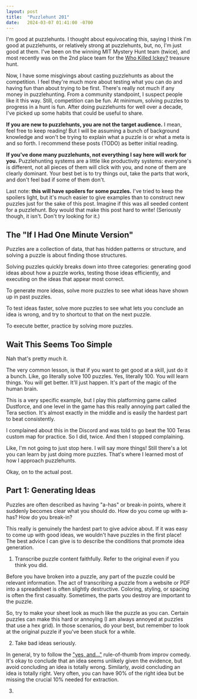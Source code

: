 ```yaml
---
layout: post
title:  "Puzzlehunt 201"
date:   2024-03-07 01:41:00 -0700
---
```


I'm good at puzzlehunts. I thought about equivocating this, saying I think I'm
good at puzzlehunts, or relatively strong at puzzlehunts, but, no, I'm just good
at them. I've been on the winning MIT Mystery
Hunt team (twice), and most recently was on the 2nd place team for the
[Who Killed Ickey?](https://ickeytreasurehunt.com/leaderboard) treasure hunt.

Now, I have some misgivings about casting puzzlehunts as about the competition.
I feel they're much more about testing what you can do and having fun than about
trying to be first. There's really not much if any money in puzzlehunting.
From a community standpoint, I suspect people like it this way. Still, competition
can be fun. At minimum, solving puzzles to progress in a hunt is fun. After doing
puzzlehunts for well over a decade, I've picked up some habits that could be
useful to share.

**If you are new to puzzlehunts, you are not the target audience.** I mean, feel
free to keep reading! But I will be assuming a bunch of background knowledge and
won't be trying to explain what a puzzle is or what a meta is and so forth. I
recommend these posts (TODO) as better initial reading.

**If you've done many puzzlehunts, not everything I say here will work for you.**
Puzzlehunting systems are a little like productivity systems: everyone's is
different, not all pieces of them will click with you, and none of them are
clearly dominant. Your best bet is to try things out, take the parts that work,
and don't feel bad if some of them don't.

Last note: **this will have spoilers for some puzzles.** I've tried to keep
the spoilers light, but it's much easier to give examples than to construct
new puzzles just for the sake of this post. Imagine if this was all seeded
content for a puzzlehunt. Boy would that make this post hard to write!
(Seriously though, it isn't. Don't try looking for it.)


The "If I Had One Minute Version"
-------------------------------------------------------------------

Puzzles are a collection of data, that has hidden patterns or structure, and
solving a puzzle is about finding those structures.

Solving puzzles quickly breaks down into three categories: generating good
ideas about how a puzzle works, testing those ideas efficiently, and executing
on the ideas that appear most correct.

To generate more ideas, solve more puzzles to see what ideas have shown up in
past puzzles.

To test ideas faster, solve more puzzles to see what lets you conclude an
idea is wrong, and try to shortcut to that on the next puzzle.

To execute better, practice by solving more puzzles.


Wait This Seems Too Simple
-----------------------------------------------------------------

Nah that's pretty much it.

The very common lesson, is that if you want to get good at a skill, just do
it a bunch. Like, go literally solve 100 puzzles. Yes, literally 100.
You will learn things. You will get better. It'll just happen. It's part of the
magic of the human brain.

This is a very specific example, but I play this platforming game called Dustforce,
and one level in the game has this really annoying part called the Tera section.
It's almost exactly in the middle and is easily the hardest part to beat consistently.

I complained about this in the Discord and was told to go beat the 100 Teras
custom map for practice. So I did, twice. And then I stopped complaining.

Like, I'm not going to just stop here. I will say more things! Still there's a
lot you can learn by just doing more puzzles. That's where I learned most of
how I approach puzzlehunts.

Okay, on to the actual post.


Part 1: Generating Ideas
------------------------------------------------------------------------

Puzzles are often described as having "a-has" or break-in points, where it
suddenly becomes clear what you should do. How do you come up with a-has?
How do you break-in?

This really is genuinely the hardest part to give advice about. If it was
easy to come up with good ideas, we wouldn't have puzzles in the first place!
The best advice I can give is to describe the conditions that promote
idea generation.


1. Transcribe puzzle content faithfully. Refer to the original even if you think
you did.

Before you have broken into a puzzle, any part of the puzzle could be relevant
information. The act of transcribing a puzzle from a website or PDF into a
spreadsheet is often slightly destructive. Coloring, styling, or spacing is often
the first casualty. Sometimes, the parts you destroy are important to the puzzle.

So, try to make your sheet look as much like the puzzle as you can. Certain puzzles
can make this hard or annoying (I am always annoyed at puzzles that use a hex grid).
In those scenarios, do your best, but remember to look at the original puzzle if
you've been stuck for a while.


2. Take bad ideas seriously.

In general, try to follow the ["yes, and..."](https://en.wikipedia.org/wiki/Yes,_and...) rule-of-thumb from improv comedy. It's okay to conclude that an idea seems unlikely
given the evidence, but avoid concluding an idea is totally wrong. Similarly,
avoid concluding an idea is totally right. Very often, you can have 90% of the right
idea but be missing the crucial 10% needed for extraction.


3. 
